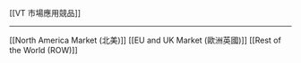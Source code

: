 [[VT 市場應用競品]]

---

[[North America Market (北美)]]
[[EU and UK Market (歐洲英國)]]
[[Rest of the World (ROW)]]